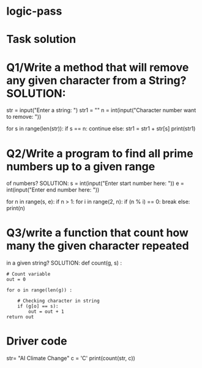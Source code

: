 # logic-pass
# Task solution
# Q1/Write a method that will remove any given character from a String? SOLUTION:
str = input("Enter a string: ")
str1 = ""
n = int(input("Character number want to remove: "))

for s in range(len(str)):
    if s == n:
        continue
    else:
        str1 = str1 + str[s]
print(str1)

# Q2/Write a program to find all prime numbers up to a given range
of numbers? SOLUTION:
s = int(input("Enter start number here: "))
e = int(input("Enter end number here: "))

for n in range(s, e):
    if n > 1:
        for i in range(2, n):
            if (n % i) == 0:
                break
        else:
            print(n)
            
# Q3/write a function that count how many the given character repeated
in a given string? SOLUTION:
def count(g, s) :
     
    # Count variable
    out = 0
     
    for o in range(len(g)) :
         
        # Checking character in string
        if (g[o] == s):
            out = out + 1
    return out
     
     
# Driver code
str= "AI Climate Change"
c = 'C'
print(count(str, c))
